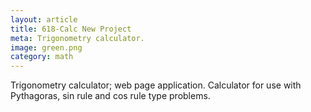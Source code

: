 ```yaml
---
layout: article
title: 618-Calc New Project
meta: Trigonometry calculator.
image: green.png
category: math
---
```

Trigonometry calculator; web page application. Calculator for use with Pythagoras, sin rule and cos rule type problems. 
